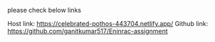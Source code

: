 
please check below links 

Host link: https://celebrated-pothos-443704.netlify.app/
Github link: https://github.com/ganitkumar517/Eninrac-assignment
